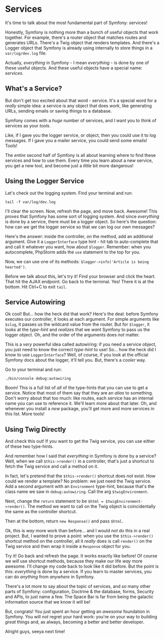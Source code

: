 # Services

It's time to talk about the most fundamental part of Symfony: services!

Honestly, Symfony is nothing more than a bunch of useful objects that work together.
For example, there's a router object that matches routes and generates URLs. There's
a Twig object that renders templates. And there's a Logger object that Symfony
is already using internally to store things in a `var/log/dev.log` file.

Actually, *everything* in Symfony - I mean *everything* - is done by one of these
useful objects. And these useful objects have a special name: *services*.

## What's a Service?

But don't get too excited about that word - service. It's a special word for a
*really* simple idea: a service is any object that does *work*, like generating URLs,
sending emails or saving things to a database.

Symfony comes with a *huge* number of services, and I want you to think of services
as your *tools*.

Like, if I gave you the logger service, or object, then you could use it to log messages.
If I gave you a mailer service, you could send some emails! Tools!

The *entire* second half of Symfony is all about learning where to find these services
and how to use them. Every time you learn about a new service, you get a new tool,
and become just a *little* bit more dangerous!

## Using the Logger Service

Let's check out the logging system. Find your terminal and run:

```terminal
tail -f var/log/dev.log
```

I'll clear the screen. Now, refresh the page, and move back. Awesome! This *proves*
that Symfony has some sort of logging system. And since *everything* is done by
a service, there must be a logger object. So here's the question: how can *we*
get the logger service so that *we* can log our *own* messages?

Here's the answer: inside the controller, on the method, add an additional argument.
Give it a `LoggerInterface` type hint - hit tab to auto-complete that and call it
whatever you want, how about `$logger`. Remember: when you autocomplete, PhpStorm
adds the `use` statement to the top for you.

Now, we can use one of its methods: `$logger->info('Article is being hearted')`.

Before we talk about this, let's try it! Find your browser and click the heart.
That hit the AJAX endpoint. Go back to the terminal. Yes! There it is at the bottom.
Hit Ctrl+C to exit `tail`.

## Service Autowiring

Ok cool! But... how the heck did that work? Here's the deal: before Symfony executes
our controller, it looks at each argument. For simple arguments like `$slug`, it
passes us the wildcard value from the router. But for `$logger`, it looks at the
*type-hint* and *realizes* that we *want* Symfony to pass us the logger object.
Oh, and the order of the arguments does *not* matter.

This is a *very* powerful idea called autowiring: if you need a service object,
you just need to know the correct *type-hint* to use! So... how the heck did I know
to use `LoggerInterface`? Well, of course, if you look at the official Symfony
docs about the logger, it'll tell you. But, there's a *cooler* way.

Go to your terminal and run:

```terminal
./bin/console debug:autowiring
```

Boom! This is a full list of *all* of the type-hints that you can use to get a
service. Notice that most of them say that they are an *alias* to something. Don't
worry about that too much: like routes, each service has an internal name you can
use to reference it. We'll learn more about that later. Oh, and whenever you install
a *new* package, you'll get more and more services in this list. More tools!

## Using Twig Directly

And check this out! If you want to get the Twig service, you can use either of
these two type-hints.

And remember how I said that *everything* in Symfony is done by a service? Well,
when we call `$this->render()` in a controller, that's just a shortcut to fetch
the Twig service and call a method on it.

In fact, let's pretend that the `$this->render()` shortcut does *not* exist. How
could we render a template? No problem: we just need the Twig service. Add a second
argument with an `Environment` type-hint, because that's the class name we saw
in `debug:autowiring`. Call the arg `$twigEnvironment`.

Next, change the `return` statement to be `$html = $twigEnvironment->render()`.
The method we want to call on the Twig object is coincidentally the same as the
controller shortcut.

Then at the bottom, return `new Response()` and pass `$html`.

Ok, this is *way* more work than before... and I would *not* do this in a real
project. But, I wanted to prove a point: when you use the `$this->render()` shortcut
method on the controller, all it *really* does is call `render()` on the Twig service
and then wrap it inside a `Response` object for you.

Try it! Go back and refresh the page. It works exactly like before! Of course we
*will* use shortcut methods, because they make our life *way* more awesome. I'll
change my code back to look like it did before. But the point is this: *everything*
is done by a service. If you learn to master services, you can do *anything* from
*anywhere* in Symfony.

There's a lot more to say about the topic of services, and *so* many other parts
of Symfony: configuration, Doctrine & the database, forms, Security and APIs, to
just name a few. The Space Bar is far from being the galactic information source
that we know it will be!

But, congrats! You just spent an hour getting an *awesome* foundation in Symfony.
You will *not* regret your hard work: you're on your way to building *great* things
and, as always, becoming a better and better developer.

Alright guys, seeya next time!
